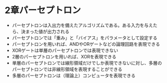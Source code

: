 # 2章パーセプトロン
* パーセプトロンは入出力を備えたアルゴリズムである。ある入力を与えたら、決まった値が出力される
* パーセプトロンでは「重み」と「バイアス」をパラメータとして設定する
* パーセプトロンを用いれば、ANDやORゲートなどの論理回路を表現できる
* XORゲートは単層のパーセプトロンでは表現できない
* 2層のパーセプトロンを用いれば、XORを表現できる
* 単層のパーセプトロンでは線形領域だけでしか表現できないに対し、多層のパーセプトロンでは非線形領域を表現することができる
* 多層のパーセプトロンは（理論上）コンピュータを表現できる
